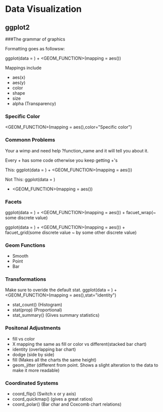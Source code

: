 # Data Visualization
 
## ggplot2

###The grammar of graphics

Formatting goes as followsw: 

ggplot(data = <DATA>) + 
  <GEOM_FUNCTION>(mapping = aes(<MAPPINGS>))
  
Mappings include
- aes(x)
- aes(y)
- color
- shape
- size
- alpha (Transparency)

### Specific Color
<GEOM_FUNCTION>(mapping = aes(<MAPPINGS>),color="Specific color")


### Commonn Problems

Your a wimp and need help ?function_name and it will tell you about it.

Every + has some code
otherwise you keep getting +'s

This:
ggplot(data = <DATA>) + 
  <GEOM_FUNCTION>(mapping = aes(<MAPPINGS>))
  
Not This:
ggplot(data = <DATA>)  
  + <GEOM_FUNCTION>(mapping = aes(<MAPPINGS>))
  
### Facets

ggplot(data = <DATA>) +
  <GEOM_FUNCTION>(mapping = aes(<MAPPINGS>)) +
  facuet_wrap(~ some discrete value)
  
ggplot(data = <DATA>) +
  <GEOM_FUNCTION>(mapping = aes(<MAPPINGS>)) +
  facuet_grid(some discrete value ~ by some other discrete value)


### Geom  Functions

- Smooth
- Point
- Bar

### Transformations
Make sure to overide the default stat.
ggplot(data = <DATA>) +
  <GEOM_FUNCTION>(mapping = aes(<MAPPINGS>),stat="identity")
  

- stat_count() (Histogram)
- stat(prop) (Proportional)
- stat_summary() (Gives summary statistics)


### Positonal Adjustments

- fill vs color
- X mapping the same as fill or color vs different(stacked bar chart)
- identity (overlapping bar chart)
- dodge (side by side)
- fill (Makes all the charts the same height)
- geom_jitter (different from point. Shows a slight alteration to the data to make it more readable)

### Coordinated Systems

- coord_flip() (Switch x or y axis)
- coord_quickmap() (gives a great ratios)
- coord_polar() (Bar char and Coxcomb chart relations)

